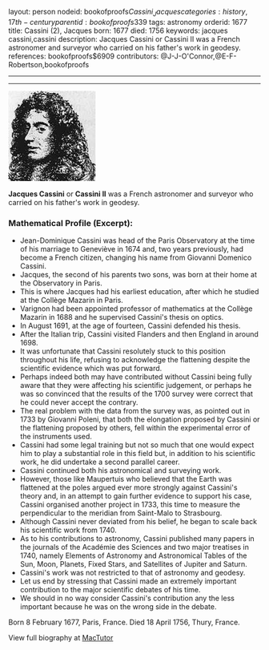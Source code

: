 layout: person
nodeid: bookofproofs$Cassini_Jacques
categories: history,17th-century
parentid: bookofproofs$339
tags: astronomy
orderid: 1677
title: Cassini (2), Jacques
born: 1677
died: 1756
keywords: jacques cassini,cassini
description: Jacques Cassini or Cassini II was a French astronomer and surveyor who carried on his father's work in geodesy.
references: bookofproofs$6909
contributors: @J-J-O'Connor,@E-F-Robertson,bookofproofs

---



---

![Cassini_Jacques.jpg](https://github.com/bookofproofs/bookofproofs.github.io/blob/main/_sources/_assets/images/portraits/Cassini_Jacques.jpg?raw=true)

**Jacques Cassini** or **Cassini II** was a French astronomer and surveyor who carried on his father's work in geodesy.

### Mathematical Profile (Excerpt):
* Jean-Dominique Cassini was head of the Paris Observatory at the time of his marriage to Geneviève in 1674 and, two years previously, had become a French citizen, changing his name from Giovanni Domenico Cassini.
* Jacques, the second of his parents two sons, was born at their home at the Observatory in Paris.
* This is where Jacques had his earliest education, after which he studied at the Collège Mazarin in Paris.
* Varignon had been appointed professor of mathematics at the Collège Mazarin in 1688 and he supervised Cassini's thesis on optics.
* In August 1691, at the age of fourteen, Cassini defended his thesis.
* After the Italian trip, Cassini visited Flanders and then England in around 1698.
* It was unfortunate that Cassini resolutely stuck to this position throughout his life, refusing to acknowledge the flattening despite the scientific evidence which was put forward.
* Perhaps indeed both may have contributed without Cassini being fully aware that they were affecting his scientific judgement, or perhaps he was so convinced that the results of the 1700 survey were correct that he could never accept the contrary.
* The real problem with the data from the survey was, as pointed out in 1733 by Giovanni Poleni, that both the elongation proposed by Cassini or the flattening proposed by others, fell within the experimental error of the instruments used.
* Cassini had some legal training but not so much that one would expect him to play a substantial role in this field but, in addition to his scientific work, he did undertake a second parallel career.
* Cassini continued both his astronomical and surveying work.
* However, those like Maupertuis who believed that the Earth was flattened at the poles argued ever more strongly against Cassini's theory and, in an attempt to gain further evidence to support his case, Cassini organised another project in 1733, this time to measure the perpendicular to the meridian from Saint-Malo to Strasbourg.
* Although Cassini never deviated from his belief, he began to scale back his scientific work from 1740.
* As to his contributions to astronomy, Cassini published many papers in the journals of the Académie des Sciences and two major treatises in 1740, namely Elements of Astronomy and Astronomical Tables of the Sun, Moon, Planets, Fixed Stars, and Satellites of Jupiter and Saturn.
* Cassini's work was not restricted to that of astronomy and geodesy.
* Let us end by stressing that Cassini made an extremely important contribution to the major scientific debates of his time.
* We should in no way consider Cassini's contribution any the less important because he was on the wrong side in the debate.

Born 8 February 1677, Paris, France. Died 18 April 1756, Thury, France.

View full biography at [MacTutor](https://mathshistory.st-andrews.ac.uk/Biographies/Cassini_Jacques/)
